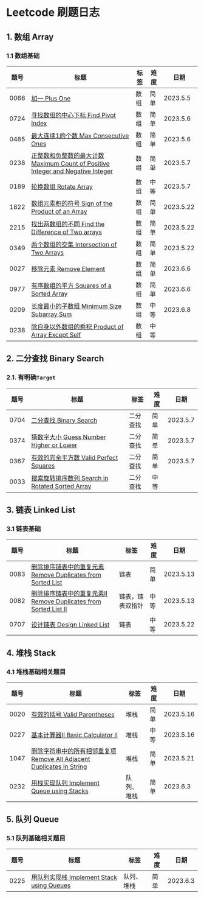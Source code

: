 # Leetcode 刷题日志

## 1. 数组 Array

### 1.1 数组基础

| 题号 | 标题 | 标签 | 难度 | 日期 |
| ----------- | ----------- | ----------- | ----------- | ----------- |
| 0066 | [加一 Plus One](https://leetcode.com/problems/plus-one/description/) | 数组 | 简单 | 2023.5.5
| 0724 | [寻找数组的中心下标 Find Pivot Index](https://leetcode.com/problems/find-pivot-index/) | 数组 | 简单 | 2023.5.6
| 0485 | [最大连续1的个数 Max Consecutive Ones](https://leetcode.com/problems/max-consecutive-ones/description/)| 数组 | 简单 | 2023.5.6
| 0238 | [正整数和负整数的最大计数 Maximum Count of Positive Integer and Negative Integer](https://leetcode.com/problems/maximum-count-of-positive-integer-and-negative-integer/description/)| 数组 | 简单 | 2023.5.7
| 0189 | [轮换数组 Rotate Array](https://leetcode.com/problems/rotate-array/)| 数组 | 中等 | 2023.5.7
| 1822 | [数组元素积的符号 Sign of the Product of an Array](https://leetcode.com/problems/sign-of-the-product-of-an-array/description/)| 数组 | 简单 | 2023.5.22
| 2215 | [找出两数组的不同 Find the Difference of Two arrays](https://leetcode.com/problems/find-the-difference-of-two-arrays/description/)| 数组 | 简单 | 2023.5.22
| 0349 | [两个数组的交集 Intersection of Two Arrays](https://leetcode.com/problems/intersection-of-two-arrays/description/)| 数组 | 简单 | 2023.5.22
| 0027 | [移除元素 Remove Element](/leetcode/0027_%E7%A7%BB%E9%99%A4%E5%85%83%E7%B4%A0.md) | 数组 | 简单 | 2023.6.6
| 0977 | [有序数组的平方 Squares of a Sorted Array](/leetcode/0977_有序数组的平方.md) | 数组 | 简单 | 2023.6.6
| 0209 | [长度最小的子数组 Minimum Size Subarray Sum](/leetcode/0207_%E9%95%BF%E5%BA%A6%E6%9C%80%E5%B0%8F%E7%9A%84%E5%AD%90%E6%95%B0%E7%BB%84.md) | 数组 | 中等 | 2023.6.8
| 0238 | [除自身以外数组的乘积 Product of Array Except Self](https://leetcode.com/problems/product-of-array-except-self/)| 数组 | 中等 |



## 2. 二分查找 Binary Search

### 2.1. 有明确`Target`

| 题号 | 标题 | 标签 | 难度 | 日期 |
| ----------- | ----------- | ----------- | ----------- | ----------- |
| 0704 | [二分查找 Binary Search](/leetcode/0704_%E4%BA%8C%E5%88%86%E6%9F%A5%E6%89%BE.md) | 二分查找 | 简单 | 2023.5.7
| 0374 | [猜数字大小 Guess Number Higher or Lower](https://leetcode.com/problems/guess-number-higher-or-lower/) | 二分查找 | 简单 | 2023.5.7
| 0367 | [有效的完全平方数 Valid Perfect Squares](https://leetcode.com/problems/valid-perfect-square/) | 二分查找 | 简单 | 2023.5.7
| 0033 | [搜索旋转排序数列 Search in Rotated Sorted Array](https://leetcode.com/problems/search-in-rotated-sorted-array/)| 二分查找 | 中等 |

## 3. 链表 Linked List

### 3.1 链表基础
| 题号 | 标题 | 标签 | 难度 | 日期 |
| ----------- | ----------- | ----------- | ----------- | ----------- |
| 0083| [删除排序链表中的重复元素 Remove Duplicates from Sorted List](https://leetcode.com/problems/remove-duplicates-from-sorted-list/) | 链表 | 简单 | 2023.5.13
| 0082| [删除排序链表中的重复元素II Remove Duplicates from Sorted List II](https://leetcode.com/problems/remove-duplicates-from-sorted-list-ii/description/) | 链表，链表双指针 | 中等 |2023.5.13 
| 0707| [设计链表 Design Linked List](https://leetcode.com/problems/design-linked-list/description/) | 链表 | 中等 | 2023.5.22

## 4. 堆栈 Stack

### 4.1 堆栈基础相关题目
| 题号 | 标题 | 标签 | 难度 | 日期
| ----------- | ----------- | ----------- | ----------- | ----------- |
| 0020| [有效的括号 Valid Parentheses](https://leetcode.com/problems/valid-parentheses/) | 堆栈 | 简单 | 2023.5.16
| 0227| [基本计算器II Basic Calculator II](https://leetcode.com/problems/basic-calculator-ii/) | 堆栈 | 中等 | 2023.5.16
| 1047| [删除字符串中的所有相邻重复项 Remove All Adjacent Duplicates In String](https://leetcode.com/problems/remove-all-adjacent-duplicates-in-string/description/)| 堆栈 | 简单 | 2023.5.21
| 0232| [用栈实现队列 Implement Queue using Stacks](/leetcode/0232_%E7%94%A8%E6%A0%88%E5%AE%9E%E7%8E%B0%E9%98%9F%E5%88%97.md) | 队列、堆栈 | 简单 | 2023.6.3

## 5. 队列 Queue

### 5.1 队列基础相关题目
| 题号 | 标题 | 标签 | 难度 | 日期 | 
| ----------- | ----------- | ----------- | ----------- | ----------- |
| 0225| [用队列实现栈 Implement Stack using Queues](/leetcode/0225_%E7%94%A8%E9%98%9F%E5%88%97%E5%AE%9E%E7%8E%B0%E6%A0%88.md) | 队列、堆栈 | 简单 | 2023.6.3 
